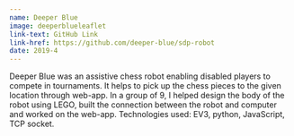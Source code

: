 ```yaml
---
name: Deeper Blue
image: deeperblueleaflet
link-text: GitHub Link
link-href: https://github.com/deeper-blue/sdp-robot
date: 2019-4
---
```


Deeper Blue was an assistive chess robot enabling disabled players to compete in tournaments. It helps to pick up the chess pieces to the given location through web-app. In a group of 9, I helped design the body of the robot using LEGO, built the connection between the robot and computer and worked on the web-app. Technologies used: EV3, python, JavaScript, TCP socket.